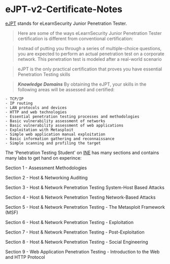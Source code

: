 # eJPT-v2-Certificate-Notes
[eJPT](https://elearnsecurity.com/product/ejpt-certification/) stands for eLearnSecurity Junior Penetration Tester.

> Here are some of the ways eLearnSecurity Junior Penetration Tester certification is different from conventional certification:

> Instead of putting you through a series of multiple-choice questions, you are expected to perform an actual penetration test on a corporate network. This penetration test is modeled after a real-world scenario

> eJPT is the only practical certification that proves you have essential Penetration Testing skills

> ***Knowledge Domains***
> By obtaining the eJPT, your skills in the following areas will be assessed and certified:

	- TCP/IP
	- IP routing
	- LAN protocols and devices
	- HTTP and web technologies
	- Essential penetration testing processes and methodologies
	- Basic vulnerability assessment of networks
	- Basic vulnerability assessment of web applications
	- Exploitation with Metasploit
	- Simple web application manual exploitation
	- Basic information gathering and reconnaissance
	- Simple scanning and profiling the target

The 'Penetration Testing Student' on [INE](https://my.ine.com/CyberSecurity/learning-paths/61f88d91-79ff-4d8f-af68-873883dbbd8c/penetration-testing-student) has many sections and contains many labs to get hand on experince:

Section 1 - Assessment Methodologies

Section 2 - Host & Networking Auditing

Section 3 - Host & Network Penetration Testing System-Host Based Attacks

Section 4 - Host & Network Penetration Testing Network-Based Attacks

Section 5 - Host & Network Penetration Testing -  The Metasploit Framework (MSF)

Section 6 - Host & Network Penetration Testing - Exploitation

Section 7 - Host & Network Penetration Testing - Post-Exploitation

Section 8 - Host & Network Penetration Testing - Social Engineering

Section 9 - Web Application Penetration Testing - Introduction to the Web and HTTP Protocol

